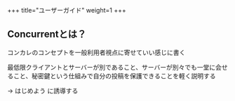 +++
title="ユーザーガイド"
weight=1
+++

## Concurrentとは？
コンカレのコンセプトを一般利用者視点に寄せていい感じに書く

最低限クライアントとサーバーが別であること、サーバーが別々でも一堂に会せること、秘密鍵という仕組みで自分の投稿を保護できることを軽く説明する


-> はじめよう に誘導する
